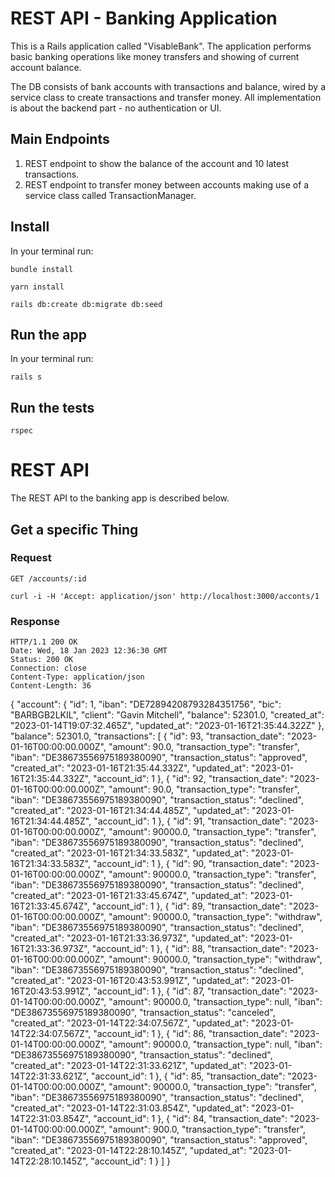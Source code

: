 # REST API - Banking Application

This is a Rails application called "VisableBank". The application performs basic banking operations like money transfers and showing of current account balance.

The DB consists of bank accounts with transactions and balance, wired by a service class to create transactions and transfer money. 
All implementation is about the backend part - no authentication or UI.

## Main Endpoints

1. REST endpoint to show the balance of the account and 10 latest transactions.
2. REST endpoint to transfer money between accounts making use of a service class called TransactionManager.


## Install

In your terminal run:

`bundle install` 

`yarn install`

`rails db:create db:migrate db:seed`

## Run the app

In your terminal run:

`rails s`

## Run the tests

`rspec`


# REST API

The REST API to the banking app is described below.

## Get a specific Thing

### Request

`GET /accounts/:id`

    curl -i -H 'Accept: application/json' http://localhost:3000/acconts/1

### Response

    HTTP/1.1 200 OK
    Date: Wed, 18 Jan 2023 12:36:30 GMT
    Status: 200 OK
    Connection: close
    Content-Type: application/json
    Content-Length: 36

{
  "account": {
  "id": 1,
  "iban": "DE72894208793284351756",
  "bic": "BARBGB2LKIL",
  "client": "Gavin Mitchell",
  "balance": 52301.0,
  "created_at": "2023-01-14T19:07:32.465Z",
  "updated_at": "2023-01-16T21:35:44.322Z"
  },
  "balance": 52301.0,
  "transactions": [
    {
    "id": 93,
    "transaction_date": "2023-01-16T00:00:00.000Z",
    "amount": 90.0,
    "transaction_type": "transfer",
    "iban": "DE38673556975189380090",
    "transaction_status": "approved",
    "created_at": "2023-01-16T21:35:44.332Z",
    "updated_at": "2023-01-16T21:35:44.332Z",
    "account_id": 1
    },
    {
    "id": 92,
    "transaction_date": "2023-01-16T00:00:00.000Z",
    "amount": 90.0,
    "transaction_type": "transfer",
    "iban": "DE38673556975189380090",
    "transaction_status": "declined",
    "created_at": "2023-01-16T21:34:44.485Z",
    "updated_at": "2023-01-16T21:34:44.485Z",
    "account_id": 1
    },
    {
    "id": 91,
    "transaction_date": "2023-01-16T00:00:00.000Z",
    "amount": 90000.0,
    "transaction_type": "transfer",
    "iban": "DE38673556975189380090",
    "transaction_status": "declined",
    "created_at": "2023-01-16T21:34:33.583Z",
    "updated_at": "2023-01-16T21:34:33.583Z",
    "account_id": 1
    },
    {
    "id": 90,
    "transaction_date": "2023-01-16T00:00:00.000Z",
    "amount": 90000.0,
    "transaction_type": "transfer",
    "iban": "DE38673556975189380090",
    "transaction_status": "declined",
    "created_at": "2023-01-16T21:33:45.674Z",
    "updated_at": "2023-01-16T21:33:45.674Z",
    "account_id": 1
    },
    {
    "id": 89,
    "transaction_date": "2023-01-16T00:00:00.000Z",
    "amount": 90000.0,
    "transaction_type": "withdraw",
    "iban": "DE38673556975189380090",
    "transaction_status": "declined",
    "created_at": "2023-01-16T21:33:36.973Z",
    "updated_at": "2023-01-16T21:33:36.973Z",
    "account_id": 1
    },
    {
    "id": 88,
    "transaction_date": "2023-01-16T00:00:00.000Z",
    "amount": 90000.0,
    "transaction_type": "withdraw",
    "iban": "DE38673556975189380090",
    "transaction_status": "declined",
    "created_at": "2023-01-16T20:43:53.991Z",
    "updated_at": "2023-01-16T20:43:53.991Z",
    "account_id": 1
    },
    {
    "id": 87,
    "transaction_date": "2023-01-14T00:00:00.000Z",
    "amount": 90000.0,
    "transaction_type": null,
    "iban": "DE38673556975189380090",
    "transaction_status": "canceled",
    "created_at": "2023-01-14T22:34:07.567Z",
    "updated_at": "2023-01-14T22:34:07.567Z",
    "account_id": 1
    },
    {
    "id": 86,
    "transaction_date": "2023-01-14T00:00:00.000Z",
    "amount": 90000.0,
    "transaction_type": null,
    "iban": "DE38673556975189380090",
    "transaction_status": "declined",
    "created_at": "2023-01-14T22:31:33.621Z",
    "updated_at": "2023-01-14T22:31:33.621Z",
    "account_id": 1
    },
    {
    "id": 85,
    "transaction_date": "2023-01-14T00:00:00.000Z",
    "amount": 90000.0,
    "transaction_type": "transfer",
    "iban": "DE38673556975189380090",
    "transaction_status": "declined",
    "created_at": "2023-01-14T22:31:03.854Z",
    "updated_at": "2023-01-14T22:31:03.854Z",
    "account_id": 1
    },
    {
    "id": 84,
    "transaction_date": "2023-01-14T00:00:00.000Z",
    "amount": 900.0,
    "transaction_type": "transfer",
    "iban": "DE38673556975189380090",
    "transaction_status": "approved",
    "created_at": "2023-01-14T22:28:10.145Z",
    "updated_at": "2023-01-14T22:28:10.145Z",
    "account_id": 1
    }
  ]
}






